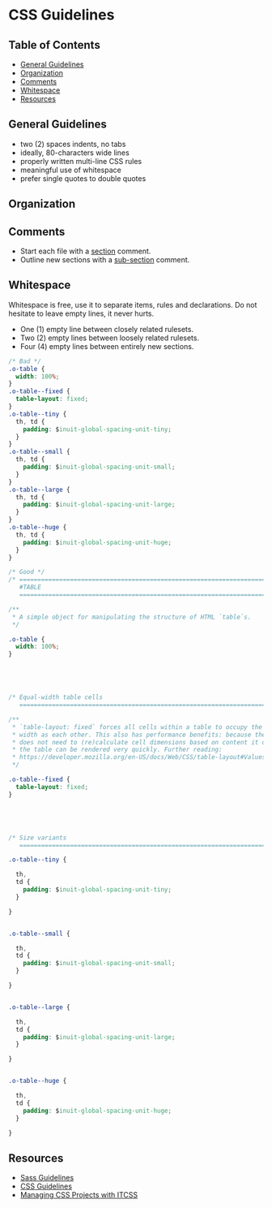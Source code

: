 # CSS Guidelines

## Table of Contents

* [General Guidelines](#general-guidelines)
* [Organization](#organization)
* [Comments](#comments)
* [Whitespace](#whitespace)
* [Resources](#resources)

## General Guidelines

* two (2) spaces indents, no tabs
* ideally, 80-characters wide lines
* properly written multi-line CSS rules
* meaningful use of whitespace
* prefer single quotes to double quotes

## Organization

## Comments

* Start each file with a [section](https://github.com/alexcarpenter/vscode-idiomatic-css-comments-snippets#section-com-section) comment.
* Outline new sections with a [sub-section](https://github.com/alexcarpenter/vscode-idiomatic-css-comments-snippets#sub-section-com-subsection) comment.

## Whitespace

Whitespace is free, use it to separate items, rules and declarations. Do not hesitate to leave empty lines, it never hurts.

* One (1) empty line between closely related rulesets.
* Two (2) empty lines between loosely related rulesets.
* Four (4) empty lines between entirely new sections.

```css
/* Bad */
.o-table {
  width: 100%;
}
.o-table--fixed {
  table-layout: fixed;
}
.o-table--tiny {
  th, td {
    padding: $inuit-global-spacing-unit-tiny;
  }
}
.o-table--small {
  th, td {
    padding: $inuit-global-spacing-unit-small;
  }
}
.o-table--large {
  th, td {
    padding: $inuit-global-spacing-unit-large;
  }
}
.o-table--huge {
  th, td {
    padding: $inuit-global-spacing-unit-huge;
  }
}

/* Good */
/* ==========================================================================
   #TABLE
   ========================================================================== */

/**
 * A simple object for manipulating the structure of HTML `table`s.
 */

.o-table {
  width: 100%;
}





/* Equal-width table cells
   ========================================================================== */

/**
 * `table-layout: fixed` forces all cells within a table to occupy the same
 * width as each other. This also has performance benefits: because the browser
 * does not need to (re)calculate cell dimensions based on content it discovers,
 * the table can be rendered very quickly. Further reading:
 * https://developer.mozilla.org/en-US/docs/Web/CSS/table-layout#Values
 */

.o-table--fixed {
  table-layout: fixed;
}





/* Size variants
   ========================================================================== */

.o-table--tiny {

  th,
  td {
    padding: $inuit-global-spacing-unit-tiny;
  }

}


.o-table--small {

  th,
  td {
    padding: $inuit-global-spacing-unit-small;
  }

}


.o-table--large {

  th,
  td {
    padding: $inuit-global-spacing-unit-large;
  }

}


.o-table--huge {

  th,
  td {
    padding: $inuit-global-spacing-unit-huge;
  }

}
```

## Resources

* [Sass Guidelines](https://sass-guidelin.es)
* [CSS Guidelines](https://cssguidelin.es/)
* [Managing CSS Projects with ITCSS](https://speakerdeck.com/dafed/managing-css-projects-with-itcss)